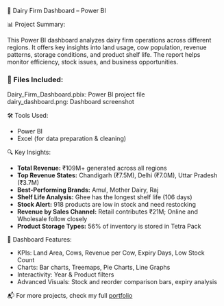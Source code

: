 🥛 Dairy Firm Dashboard – Power BI

📊 Project Summary:

This Power BI dashboard analyzes dairy firm operations across different regions. It offers key insights into land usage, cow population, revenue patterns, storage conditions, and product shelf life. The report helps monitor efficiency, stock issues, and business opportunities.


### 📁 Files Included:

Dairy_Firm_Dashboard.pbix: Power BI project file  
dairy_dashboard.png: Dashboard screenshot

🛠 Tools Used:

- Power BI  
- Excel (for data preparation & cleaning)

🔍 Key Insights:

- **Total Revenue:** ₹109M+ generated across all regions  
- **Top Revenue States:** Chandigarh (₹7.5M), Delhi (₹7.0M), Uttar Pradesh (₹3.7M)  
- **Best-Performing Brands:** Amul, Mother Dairy, Raj  
- **Shelf Life Analysis:** Ghee has the longest shelf life (106 days)  
- **Stock Alert:** 918 products are low in stock and need restocking  
- **Revenue by Sales Channel:** Retail contributes ₹21M; Online and Wholesale follow closely  
- **Product Storage Types:** 56% of inventory is stored in Tetra Pack  


📌 Dashboard Features:

- KPIs: Land Area, Cows, Revenue per Cow, Expiry Days, Low Stock Count  
- Charts: Bar charts, Treemaps, Pie Charts, Line Graphs  
- Interactivity: Year & Product filters  
- Advanced Visuals: Stock and reorder comparison bars, expiry analysis  


📬 For more projects, check my full [portfolio](https://github.com/rukeshma-k-u)

